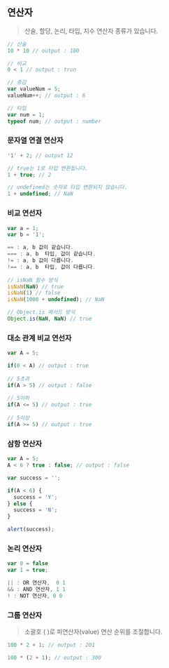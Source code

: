 ## 연산자
> 산술, 할당, 논리, 타입, 지수 연산자 종류가 있습니다.

```javascript
// 산술
10 * 10 // output : 100

// 비교
0 < 1 // output : trun

// 증감
var valueNum = 5;
valueNum++; // output : 6

// 타입
var num = 1;
typeof num; // output : number
```

### 문자열 연결 연산자
```javascript
'1' + 2; // output 12 

// true는 1로 타입 변환됩니다.
1 + true; // 2

// undefined는 숫자로 타입 변환되지 않습니다. 
1 + undefined; // NaN
```

### 비교 연선자
```javascript
var a = 1;
var b = '1';

== : a, b 값이 같습니다.
=== : a, b  타입, 값이 같습니다.
!= : a, b 값이 다릅니다.
!== : a, b  타입, 값이 다릅니다.
        
// isNaN 함수 방식  
isNaN(NaN) // true
isNaN(1) // false
isNaN(1000 + undefined); // NaN

// Object.is 메서드 방식 
Object.is(NaN, NaN) // true
```

### 대소 관계 비교 연선자
```javascript
var A = 5;

if(0 < A) // output : true
  
// 5초과
if(A > 5) // output : false
  
// 5이하
if(A <= 5) // output : true
  
// 5이상
if(A >= 5) // output : true
```

### 삼항 연산자
```javascript
var A = 5;
A < 6 ? true : false; // output : false

var success = '';

if(A < 6) {
  success = 'Y';
} else {
  success = 'N';
}

alert(success);
```
### 논리 연산자
```javascript
var 0 = false
var 1 = true;

|| : OR 연산자,  0 1
&& : AND 연산자, 1 1
! : NOT 연산자, 0 0
```

### 그룹 연산자
> 소괄호 ( )로 피연산자(value) 연산 순위를 조절합니다.
```javascript
100 * 2 + 1; // output : 201

100 * (2 + 1); // output : 300
```
